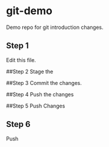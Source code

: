 # git-demo
Demo repo for git introduction
changes.

## Step 1
Edit this file.

##Step 2
Stage the 

##Step 3
Commit the changes.

##Step 4
Push the changes

##Step 5
Push Changes

## Step 6
Push